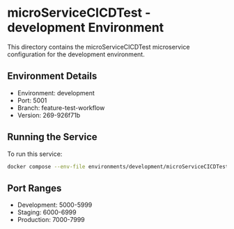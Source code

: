 # microServiceCICDTest - development Environment

This directory contains the microServiceCICDTest microservice configuration for the development environment.

## Environment Details
- Environment: development
- Port: 5001
- Branch: feature-test-workflow
- Version: 269-926f71b

## Running the Service
To run this service:
```bash
docker compose --env-file environments/development/microServiceCICDTest/.env up -d
```

## Port Ranges
- Development: 5000-5999
- Staging: 6000-6999
- Production: 7000-7999
